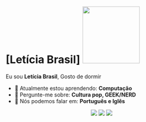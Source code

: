 # [Letícia Brasil] <img src="https://i.imgflip.com/62iu3a.gif" width="150px">

Eu sou <strong>Letícia Brasil</strong>, <strong></strong> Gosto de dormir
- 🚀 Atualmente estou aprendendo: <strong>Computação</strong> 
- 💬 Pergunte-me sobre: <strong>Cultura pop, GEEK/NERD</strong>
- 📣 Nós podemos falar em: <strong>Português e Iglês</strong>

<div align="center">

  <a href="#" alt="Gmail">
    <img src="https://img.shields.io/badge/-Gmail-FF0000?style=flat-square&labelColor=FF0000&logo=gmail&logoColor=white&link=LINK-DO-SEU-EMAIL"/></a>

  <a href="#" alt="Linkedin">
    <img src="https://img.shields.io/badge/-Linkedin-0e76a8?style=flat-square&logo=Linkedin&logoColor=white&link=LINK-DO-SEU-LINKEDIN" /></a>

  <a href="#" alt="Instagram">
    <img src="https://img.shields.io/badge/-Instagram-DF0174?style=flat-square&labelColor=DF0174&logo=instagram&logoColor=white&link=LINK-DO-SEU-INSTAGRAM"/></a>

</div>
